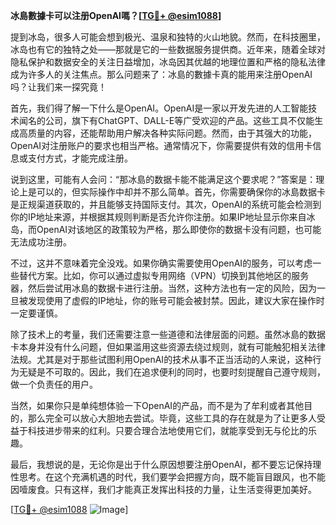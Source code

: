 **冰島數據卡可以注册OpenAI嗎？[[TG💪+ @esim1088](https://t.me/s/esim1088)]**

提到冰岛，很多人可能会想到极光、温泉和独特的火山地貌。然而，在科技圈里，冰岛也有它的独特之处——那就是它的一些数据服务提供商。近年来，随着全球对隐私保护和数据安全的关注日益增加，冰岛因其优越的地理位置和严格的隐私法律成为许多人的关注焦点。那么问题来了：冰島的數據卡真的能用来注册OpenAI吗？让我们来一探究竟！

首先，我们得了解一下什么是OpenAI。OpenAI是一家以开发先进的人工智能技术闻名的公司，旗下有ChatGPT、DALL-E等广受欢迎的产品。这些工具不仅能生成高质量的内容，还能帮助用户解决各种实际问题。然而，由于其强大的功能，OpenAI对注册账户的要求也相当严格。通常情况下，你需要提供有效的信用卡信息或支付方式，才能完成注册。

说到这里，可能有人会问：“那冰島的数据卡能不能满足这个要求呢？”答案是：理论上是可以的，但实际操作中却并不那么简单。首先，你需要确保你的冰島数据卡是正规渠道获取的，并且能够支持国际支付。其次，OpenAI的系统可能会检测到你的IP地址来源，并根据其规则判断是否允许你注册。如果IP地址显示你来自冰岛，而OpenAI对该地区的政策较为严格，那么即使你的数据卡没有问题，也可能无法成功注册。

不过，这并不意味着完全没戏。如果你确实需要使用OpenAI的服务，可以考虑一些替代方案。比如，你可以通过虚拟专用网络（VPN）切换到其他地区的服务器，然后尝试用冰島的数据卡进行注册。当然，这种方法也有一定的风险，因为一旦被发现使用了虚假的IP地址，你的账号可能会被封禁。因此，建议大家在操作时一定要谨慎。

除了技术上的考量，我们还需要注意一些道德和法律层面的问题。虽然冰島的数据卡本身并没有什么问题，但如果滥用这些资源去绕过规则，就有可能触犯相关法律法规。尤其是对于那些试图利用OpenAI的技术从事不正当活动的人来说，这种行为无疑是不可取的。因此，我们在追求便利的同时，也要时刻提醒自己遵守规则，做一个负责任的用户。

当然，如果你只是单纯想体验一下OpenAI的产品，而不是为了牟利或者其他目的，那么完全可以放心大胆地去尝试。毕竟，这些工具的存在就是为了让更多人受益于科技进步带来的红利。只要合理合法地使用它们，就能享受到无与伦比的乐趣。

最后，我想说的是，无论你是出于什么原因想要注册OpenAI，都不要忘记保持理性思考。在这个充满机遇的时代，我们要学会把握方向，既不能盲目跟风，也不能因噎废食。只有这样，我们才能真正发挥出科技的力量，让生活变得更加美好。

[[TG💪+ @esim1088](https://t.me/s/esim1088) ![Image](https://i.postimg.cc/4NQfJmqS/Snipaste-2025-05-13-00-14-12.png)]